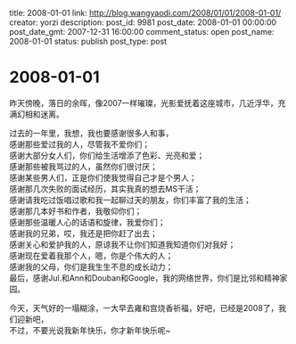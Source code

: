 title: 2008-01-01
link: http://blog.wangyaodi.com/2008/01/01/2008-01-01/
creator: yorzi
description: 
post_id: 9981
post_date: 2008-01-01 00:00:00
post_date_gmt: 2007-12-31 16:00:00
comment_status: open
post_name: 2008-01-01
status: publish
post_type: post

# 2008-01-01

昨天傍晚，落日的余晖，像2007一样璀璨，光影爱抚着这座城市，几近浮华，充满幻相和迷离。  
  
过去的一年里，我想，我也要感谢很多人和事，  
感谢那些爱过我的人，尽管我不爱你们；  
感谢大部分女人们，你们给生活增添了色彩、光亮和爱；  
感谢那些被我骂过的人，虽然你们很讨厌；  
感谢某些男人们，正是你们使我觉得自己才是个男人；  
感谢那几次失败的面试经历，其实我真的想去MS干活；  
感谢请我吃过饭唱过歌和我一起聊过天的朋友，你们丰富了我的生活；  
感谢那几本好书和作者，我敬仰你们；  
感谢那些温暖人心的话语和旋律，我爱你们；  
感谢我的兄弟，哎，我还是把你赶了出去；  
感谢关心和爱护我的人，原谅我不让你们知道我知道你们对我好；  
感谢现在爱着我那个人，嗯，你是个伟大的人；  
感谢我的父母，你们是我生生不息的成长动力；  
最后，感谢Jul.和Ann和Douban和Google，我的网络世界，你们是比邻和精神家园。  
  
今天，天气好的一塌糊涂，一大早去雍和宫烧香祈福，好吧，已经是2008了，我们迎新吧，  
不过，不要光说我新年快乐，你才新年快乐呢~